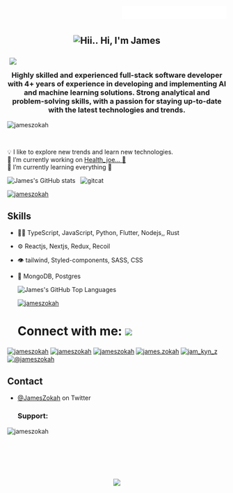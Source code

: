 <h1 align="right">
  <img src="https://raw.githubusercontent.com/jameszokah/jameszokah/master/name.svg" height="30" alt="James Zokah" />
</h1>

<h2 align="center" dir="auto">
<img
src="https://camo.githubusercontent.com/4cc9a57bfd6f608470e752bb84f004b658b65866dffbf9d73abe425745d4133f/68747470733a2f2f63646e2e6a7364656c6976722e6e65742f67682f54683357616c6c2f6173736574732d63646e2f506572736f6e616c476974687562526561646d652f48616e6447726565742e676966" width="35" alt="Hii..">  Hi, I'm James 
</h2>

 <img src="https://i.pinimg.com/originals/2e/5c/72/2e5c72d2e357c97df0cbd6d63e782989.gif" align="left" width="120" hspace="5" vspace="10">&nbsp;&nbsp;<div align="center">


<h3 align="center">Highly skilled and experienced full-stack software developer with 4+ years of experience in developing and implementing AI and machine learning solutions. Strong analytical and problem-solving skills, with a passion for staying up-to-date with the latest technologies and trends.</h3>

</div>
<p align="left"> <img src="https://komarev.com/ghpvc/?username=jameszokah&label=Profile%20views&color=0e75b6&style=flat" alt="jameszokah" /> </p>
<br />

💡  I like to explore new trends and learn new technologies.
<br />
🔭 I’m currently working on <a href="https://github.com/jameszokah/healthjoe" target="_blank">Health_joe... 👀<a>
  <br />
🌱 I’m currently learning everything 🤣
  
  ![James's GitHub stats](https://github-readme-stats.vercel.app/api?username=jameszokah&show_icons=true&theme=chartreuse-dark) &nbsp;&nbsp;<img src="https://i.ibb.co/N6KtFTw/femalecodertocat.png" alt="gitcat" style=" margin-top: 0px; margin-bottom: 0px; padding-bottom: 0px; padding-top: 0px;" width="280px" />

<p align="left"> <a href="https://twitter.com/JamesZokah" target="blank"><img src="https://img.shields.io/twitter/follow/JamesZokah?logo=twitter&style=for-the-badge" alt="jameszokah" /></a> </p>
  
<!--
**jameszokah/jameszokah** is a ✨ _special_ ✨ repository because its `README.md` (this file) appears on your GitHub profile.

Here are some ideas to get you started:

- 🔭 I’m currently working on ...
- 🌱 I’m currently learning ...
- 👯 I’m looking to collaborate on ...
- 🤔 I’m looking for help with ...
- 💬 Ask me about ...
- 📫 How to reach me: ...
- 😄 Pronouns: ...
- ⚡ Fun fact: ...
-->
  
  
  ## Skills
- 👨‍💻 TypeScript, JavaScript, Python, Flutter, Nodejs,, Rust
- ⚙️ Reactjs, Nextjs, Redux, Recoil
- 👁️ tailwind, Styled-components, SASS, CSS
- 💽 MongoDB, Postgres  
  
  
  ![James's GitHub Top Languages](https://github-readme-stats.vercel.app/api/top-langs/?username=jameszokah&hide=html&hide_title=false&hide_border=false&layout=compact&langs_count=8&text_color=fff&icon_color=fff&bg_color=000&theme=chartreuse-dark,show_icons=true)
  
  <p align="left"> <a href="https://github.com/jameszokah"><img src="https://github-profile-trophy.vercel.app/?username=jameszokah&theme=nord&no-bg=true&margin-w=15" alt="jameszokah" /></a> </p>

  # Connect with me: <img src="https://raw.githubusercontent.com/alexnaiman/alexnaiman/master/resources/bongocat.gif" height="40px">

<p align="left">
<a href="https://dev.to/jameszokah" target="blank"><img align="center" src="https://raw.githubusercontent.com/rahuldkjain/github-profile-readme-generator/master/src/images/icons/Social/devto.svg" alt="jameszokah" height="30" width="40" /></a>
<a href="https://twitter.com/JamesZokah" target="blank"><img align="center" src="https://raw.githubusercontent.com/rahuldkjain/github-profile-readme-generator/master/src/images/icons/Social/twitter.svg" alt="jameszokah" height="30" width="40" /></a>
<a href="https://linkedin.com/in/james-zokah-860559196/" target="blank"><img align="center" src="https://raw.githubusercontent.com/rahuldkjain/github-profile-readme-generator/master/src/images/icons/Social/linked-in-alt.svg" alt="jameszokah" height="30" width="40" /></a>
<a href="https://fb.com/james.zokah" target="blank"><img align="center" src="https://raw.githubusercontent.com/rahuldkjain/github-profile-readme-generator/master/src/images/icons/Social/facebook.svg" alt="james.zokah" height="30" width="40" /></a>
<a href="https://instagram.com/jam_kyn_z" target="blank"><img align="center" src="https://raw.githubusercontent.com/rahuldkjain/github-profile-readme-generator/master/src/images/icons/Social/instagram.svg" alt="jam_kyn_z" height="30" width="40" /></a>
<a href="https://medium.com/@jameszokah" target="blank"><img align="center" src="https://raw.githubusercontent.com/rahuldkjain/github-profile-readme-generator/master/src/images/icons/Social/medium.svg" alt="@jameszokah" height="30" width="40" /></a>

</p>
  
  
  ## Contact
- [@JamesZokah](https://twitter.com/JamesZokah) on Twitter
  
  
   <h3 align="left">Support:</h3>
<p><a href="https://www.buymeacoffee.com/jameszokah"> <img align="left" src="https://cdn.buymeacoffee.com/buttons/v2/default-yellow.png" height="30" width="150" alt="jameszokah" /></a></p><br><br>

<h1 align="center">
   <br/>
    
   

  <img src="https://media.giphy.com/media/jpVnC65DmYeyRL4LHS/giphy.gif" width="20%">
</h1>
